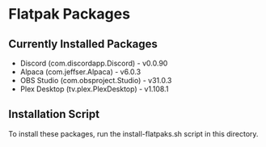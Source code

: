 # Flatpak Packages

## Currently Installed Packages
- Discord (com.discordapp.Discord) - v0.0.90
- Alpaca (com.jeffser.Alpaca) - v6.0.3
- OBS Studio (com.obsproject.Studio) - v31.0.3
- Plex Desktop (tv.plex.PlexDesktop) - v1.108.1

## Installation Script
To install these packages, run the install-flatpaks.sh script in this directory.
